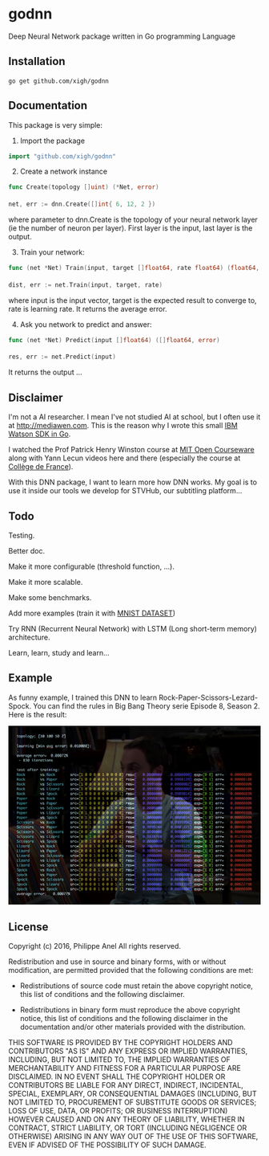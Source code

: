 # godnn
Deep Neural Network package written in Go programming Language

Installation
-----------

	go get github.com/xigh/godnn
	
Documentation
-----------

This package is very simple:

1. Import the package

```go
import "github.com/xigh/godnn"
```

2. Create a network instance

```go
func Create(topology []uint) (*Net, error)

net, err := dnn.Create([]int{ 6, 12, 2 })
```

where parameter to dnn.Create is the topology of your neural network layer (ie the number of neuron per layer). First layer is the input, last layer is the output.

3. Train your network:

```go
func (net *Net) Train(input, target []float64, rate float64) (float64, error)

dist, err := net.Train(input, target, rate)
```

where input is the input vector, target is the expected result to converge to, rate is learning rate. It returns the average error.

4. Ask you network to predict and answer:

```go
func (net *Net) Predict(input []float64) ([]float64, error)

res, err := net.Predict(input)
```

It returns the output ...

Disclaimer
-----------

I'm not a AI researcher. I mean I've not studied AI at school, but I often use it at <http://mediawen.com>. This is the reason why I wrote this small [IBM Watson SDK in Go](https://github.com/Mediawen/watson-go-sdk).

I watched the Prof Patrick Henry Winston course at [MIT Open Courseware](http://ocw.mit.edu/courses/electrical-engineering-and-computer-science/6-034-artificial-intelligence-fall-2010/index.htm) along with Yann Lecun videos here and there (especially the course at [Collège de France](http://www.college-de-france.fr/site/yann-lecun/course-2016-02-12-14h30.htm)).

With this DNN package, I want to learn more how DNN works. My goal is to use it inside our tools we develop for STVHub, our subtitling platform...

Todo
-----------

Testing.

Better doc.

Make it more configurable (threshold function, ...).

Make it more scalable.

Make some benchmarks.

Add more examples (train it with [MNIST DATASET](http://yann.lecun.com/exdb/mnist/))

Try RNN (Recurrent Neural Network) with LSTM (Long short-term memory) architecture.

Learn, learn, study and learn...

Example
-----------

As funny example, I trained this DNN to learn Rock-Paper-Scissors-Lezard-Spock. You can find the rules in Big Bang Theory serie Episode 8, Season 2. Here is the result:

![My image](img/rpsls3.jpg)

License
-----------

Copyright (c) 2016, Philippe Anel
All rights reserved.

Redistribution and use in source and binary forms, with or without
modification, are permitted provided that the following conditions are met:

* Redistributions of source code must retain the above copyright notice, this
  list of conditions and the following disclaimer.

* Redistributions in binary form must reproduce the above copyright notice,
  this list of conditions and the following disclaimer in the documentation
  and/or other materials provided with the distribution.

THIS SOFTWARE IS PROVIDED BY THE COPYRIGHT HOLDERS AND CONTRIBUTORS "AS IS"
AND ANY EXPRESS OR IMPLIED WARRANTIES, INCLUDING, BUT NOT LIMITED TO, THE
IMPLIED WARRANTIES OF MERCHANTABILITY AND FITNESS FOR A PARTICULAR PURPOSE ARE
DISCLAIMED. IN NO EVENT SHALL THE COPYRIGHT HOLDER OR CONTRIBUTORS BE LIABLE
FOR ANY DIRECT, INDIRECT, INCIDENTAL, SPECIAL, EXEMPLARY, OR CONSEQUENTIAL
DAMAGES (INCLUDING, BUT NOT LIMITED TO, PROCUREMENT OF SUBSTITUTE GOODS OR
SERVICES; LOSS OF USE, DATA, OR PROFITS; OR BUSINESS INTERRUPTION) HOWEVER
CAUSED AND ON ANY THEORY OF LIABILITY, WHETHER IN CONTRACT, STRICT LIABILITY,
OR TORT (INCLUDING NEGLIGENCE OR OTHERWISE) ARISING IN ANY WAY OUT OF THE USE
OF THIS SOFTWARE, EVEN IF ADVISED OF THE POSSIBILITY OF SUCH DAMAGE.
